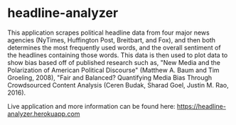 # headline-analyzer

This application scrapes political headline data from four major news agencies (NyTimes, Huffington Post, Breitbart, and Fox), 
and then both determines the most frequently used words, and the overall sentiment of the headlines containing those words.
This data is then used to plot data to show bias based off of published research such as, 
"New Media and the Polarization of American Political Discourse" (Matthew A. Baum and Tim Groeling, 2008), "Fair and Balanced?
Quantifying Media Bias Through Crowdsourced Content Analysis (Ceren Budak, Sharad Goel, Justin M. Rao, 2016).

Live application and more information can be found here: https://headline-analyzer.herokuapp.com
